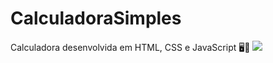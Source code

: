 # CalculadoraSimples
Calculadora desenvolvida em HTML, CSS e JavaScript :desktop_computer::dart:
<img src="[./CalculadoraSimples/issues/1#issue-1872368666">


